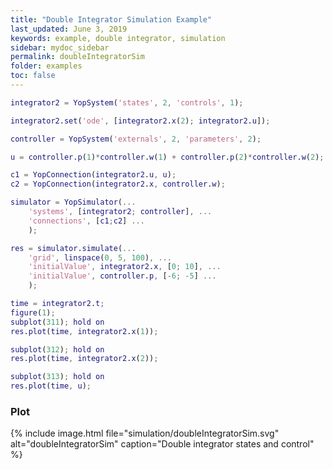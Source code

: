 ```yaml
---
title: "Double Integrator Simulation Example"
last_updated: June 3, 2019
keywords: example, double integrator, simulation
sidebar: mydoc_sidebar
permalink: doubleIntegratorSim
folder: examples
toc: false
---
```



```matlab
integrator2 = YopSystem('states', 2, 'controls', 1);

integrator2.set('ode', [integrator2.x(2); integrator2.u]);

controller = YopSystem('externals', 2, 'parameters', 2);

u = controller.p(1)*controller.w(1) + controller.p(2)*controller.w(2);

c1 = YopConnection(integrator2.u, u);
c2 = YopConnection(integrator2.x, controller.w);

simulator = YopSimulator(...
    'systems', [integrator2; controller], ...
    'connections', [c1;c2] ...
    );

res = simulator.simulate(...
    'grid', linspace(0, 5, 100), ...
    'initialValue', integrator2.x, [0; 10], ...
    'initialValue', controller.p, [-6; -5] ...
    );

time = integrator2.t;
figure(1);
subplot(311); hold on
res.plot(time, integrator2.x(1));

subplot(312); hold on
res.plot(time, integrator2.x(2));

subplot(313); hold on
res.plot(time, u);
```

### Plot
{% include image.html file="simulation/doubleIntegratorSim.svg" alt="doubleIntegratorSim" caption="Double integrator states and control" %}
